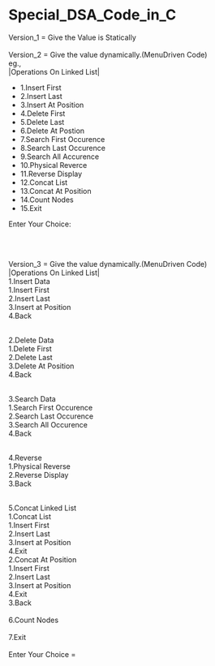 # Special_DSA_Code_in_C
Version_1 = Give the Value is Statically
<br><br>
Version_2 = Give the value dynamically.(MenuDriven Code)
<br>eg.,<br>
|Operations On Linked List|<br>
<list>
<ul style: "list-type:none">
 <li>1.Insert First</li>
 <li>2.Insert Last</li>
 <li>3.Insert At Position</li>
 <li>4.Delete First</li>
 <li>5.Delete Last</li>
 <li>6.Delete At Postion</li>
 <li>7.Search First Occurence</li>
 <li>8.Search Last Occurence</li>
 <li>9.Search All Accurence</li>
<li>10.Physical Reverce</li>
<li>11.Reverse Display</li>
<li>12.Concat List</li>
<li>13.Concat At Position</li>
<li>14.Count Nodes</li>
<li>15.Exit</li>
 </ul>
 </list>

Enter Your Choice:

 
<br>
<br>

Version_3 = Give the value dynamically.(MenuDriven Code)
<br>
|Operations On Linked List|<br>
1.Insert Data<br>
              1.Insert First<br>
              2.Insert Last<br>
              3.Insert at Position<br>
              4.Back<br><br>

2.Delete Data<br>
              1.Delete First<br>
              2.Delete Last<br>
              3.Delete At Position<br>
              4.Back<br><br>
    
3.Search Data<br>
              1.Search First Occurence<br>
              2.Search Last Occurence<br>
              3.Search All Occurence<br>
              4.Back<br><br>

4.Reverse<br>
              1.Physical Reverse<br>
              2.Reverse Display<br>
              3.Back<br><br>

5.Concat Linked List<br>
              1.Concat List<br>
                            1.Insert First<br>
                            2.Insert Last<br>
                            3.Insert at Position<br>
                            4.Exit<br>
              2.Concat At Position<br>
                            1.Insert First<br>
                            2.Insert Last<br>
                            3.Insert at Position<br>
                            4.Exit<br>
              3.Back<br><br>
6.Count Nodes<br><br>
7.Exit<br><br>
Enter Your Choice =
<br>
